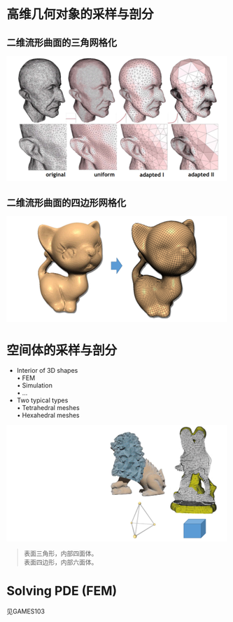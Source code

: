 # 高维几何对象的采样与剖分    

## 二维流形曲面的三角网格化   

![](../assets/采样48.png)    

## 二维流形曲面的四边形网格化   

![](../assets/采样49.png)    

# 空间体的采样与剖分    

* Interior of 3D shapes    
• FEM   
• Simulation    
• …    
* Two typical types   
• Tetrahedral meshes    
• Hexahedral meshes   

![](../assets/采样50.png)    

> 表面三角形，内部四面体。    
表面四边形，内部六面体。  


# Solving PDE (FEM)

见GAMES103